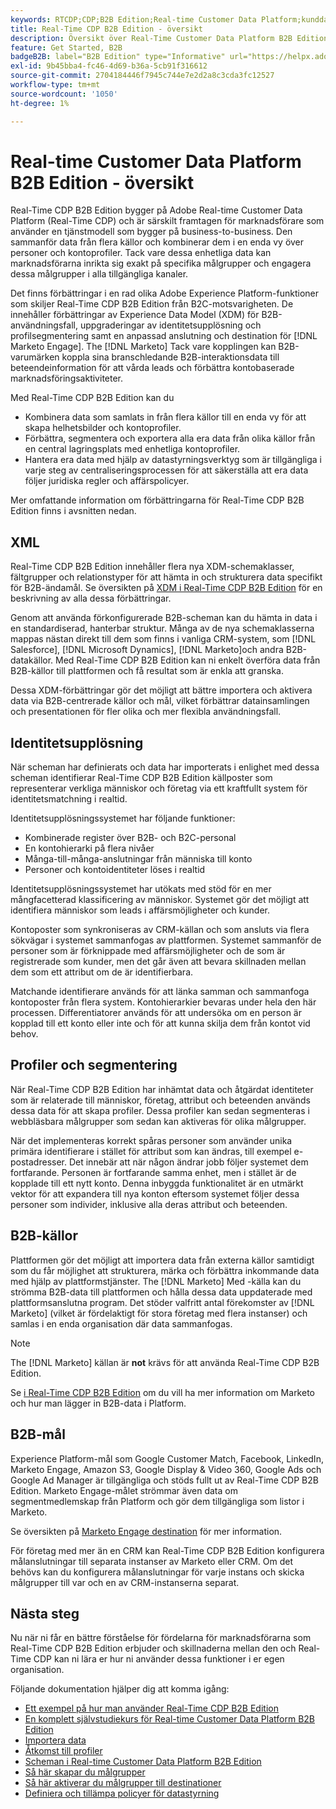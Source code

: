 ```yaml
---
keywords: RTCDP;CDP;B2B Edition;Real-time Customer Data Platform;kunddataplattform i realtid;cdp i realtid;b2b;cdp;kundens AI
title: Real-Time CDP B2B Edition - översikt
description: Översikt över Real-Time Customer Data Platform B2B Edition-konto
feature: Get Started, B2B
badgeB2B: label="B2B Edition" type="Informative" url="https://helpx.adobe.com/legal/product-descriptions/real-time-customer-data-platform-b2b-edition-prime-and-ultimate-packages.html newtab=true"
exl-id: 9b45bba4-fc46-4d69-b36a-5cb91f316612
source-git-commit: 2704184446f7945c744e7e2d2a8c3cda3fc12527
workflow-type: tm+mt
source-wordcount: '1050'
ht-degree: 1%

---
```


# Real-time Customer Data Platform B2B Edition - översikt

Real-Time CDP B2B Edition bygger på Adobe Real-time Customer Data Platform (Real-Time CDP) och är särskilt framtagen för marknadsförare som använder en tjänstmodell som bygger på business-to-business. Den sammanför data från flera källor och kombinerar dem i en enda vy över personer och kontoprofiler. Tack vare dessa enhetliga data kan marknadsförarna inrikta sig exakt på specifika målgrupper och engagera dessa målgrupper i alla tillgängliga kanaler.

Det finns förbättringar i en rad olika Adobe Experience Platform-funktioner som skiljer Real-Time CDP B2B Edition från B2C-motsvarigheten. De innehåller förbättringar av Experience Data Model (XDM) för B2B-användningsfall, uppgraderingar av identitetsupplösning och profilsegmentering samt en anpassad anslutning och destination för [!DNL Marketo Engage]. The [!DNL Marketo] Tack vare kopplingen kan B2B-varumärken koppla sina branschledande B2B-interaktionsdata till beteendeinformation för att vårda leads och förbättra kontobaserade marknadsföringsaktiviteter.

Med Real-Time CDP B2B Edition kan du

* Kombinera data som samlats in från flera källor till en enda vy för att skapa helhetsbilder och kontoprofiler.
* Förbättra, segmentera och exportera alla era data från olika källor från en central lagringsplats med enhetliga kontoprofiler.
* Hantera era data med hjälp av datastyrningsverktyg som är tillgängliga i varje steg av centraliseringsprocessen för att säkerställa att era data följer juridiska regler och affärspolicyer.

Mer omfattande information om förbättringarna för Real-Time CDP B2B Edition finns i avsnitten nedan.

## XML

Real-Time CDP B2B Edition innehåller flera nya XDM-schemaklasser, fältgrupper och relationstyper för att hämta in och strukturera data specifikt för B2B-ändamål. Se översikten på [XDM i Real-Time CDP B2B Edition](./schemas/b2b.md) för en beskrivning av alla dessa förbättringar.

Genom att använda förkonfigurerade B2B-scheman kan du hämta in data i en standardiserad, hanterbar struktur. Många av de nya schemaklasserna mappas nästan direkt till dem som finns i vanliga CRM-system, som [!DNL Salesforce], [!DNL Microsoft Dynamics], [!DNL Marketo]och andra B2B-datakällor. Med Real-Time CDP B2B Edition kan ni enkelt överföra data från B2B-källor till plattformen och få resultat som är enkla att granska.

Dessa XDM-förbättringar gör det möjligt att bättre importera och aktivera data via B2B-centrerade källor och mål, vilket förbättrar datainsamlingen och presentationen för fler olika och mer flexibla användningsfall.

## Identitetsupplösning

När scheman har definierats och data har importerats i enlighet med dessa scheman identifierar Real-Time CDP B2B Edition källposter som representerar verkliga människor och företag via ett kraftfullt system för identitetsmatchning i realtid.

Identitetsupplösningssystemet har följande funktioner:

* Kombinerade register över B2B- och B2C-personal
* En kontohierarki på flera nivåer
* Många-till-många-anslutningar från människa till konto
* Personer och kontoidentiteter löses i realtid

Identitetsupplösningssystemet har utökats med stöd för en mer mångfacetterad klassificering av människor. Systemet gör det möjligt att identifiera människor som leads i affärsmöjligheter och kunder.

Kontoposter som synkroniseras av CRM-källan och som ansluts via flera sökvägar i systemet sammanfogas av plattformen. Systemet sammanför de personer som är förknippade med affärsmöjligheter och de som är registrerade som kunder, men det går även att bevara skillnaden mellan dem som ett attribut om de är identifierbara.

Matchande identifierare används för att länka samman och sammanfoga kontoposter från flera system. Kontohierarkier bevaras under hela den här processen. Differentiatorer används för att undersöka om en person är kopplad till ett konto eller inte och för att kunna skilja dem från kontot vid behov.

## Profiler och segmentering

När Real-Time CDP B2B Edition har inhämtat data och åtgärdat identiteter som är relaterade till människor, företag, attribut och beteenden används dessa data för att skapa profiler. Dessa profiler kan sedan segmenteras i webbläsbara målgrupper som sedan kan aktiveras för olika målgrupper.

När det implementeras korrekt spåras personer som använder unika primära identifierare i stället för attribut som kan ändras, till exempel e-postadresser. Det innebär att när någon ändrar jobb följer systemet dem fortfarande. Personen är fortfarande samma enhet, men i stället är de kopplade till ett nytt konto. Denna inbyggda funktionalitet är en utmärkt vektor för att expandera till nya konton eftersom systemet följer dessa personer som individer, inklusive alla deras attribut och beteenden.

## B2B-källor

Plattformen gör det möjligt att importera data från externa källor samtidigt som du får möjlighet att strukturera, märka och förbättra inkommande data med hjälp av plattformstjänster. The [!DNL Marketo] Med -källa kan du strömma B2B-data till plattformen och hålla dessa data uppdaterade med plattformsanslutna program. Det stöder valfritt antal förekomster av [!DNL Marketo] (vilket är fördelaktigt för stora företag med flera instanser) och samlas i en enda organisation där data sammanfogas.

>[!NOTE]
>
>The [!DNL Marketo] källan är **not** krävs för att använda Real-Time CDP B2B Edition.

Se [i Real-Time CDP B2B Edition](./sources/b2b.md) om du vill ha mer information om Marketo och hur man lägger in B2B-data i Platform.

## B2B-mål

Experience Platform-mål som Google Customer Match, Facebook, LinkedIn, Marketo Engage, Amazon S3, Google Display &amp; Video 360, Google Ads och Google Ad Manager är tillgängliga och stöds fullt ut av Real-Time CDP B2B Edition. Marketo Engage-målet strömmar även data om segmentmedlemskap från Platform och gör dem tillgängliga som listor i Marketo.

Se översikten på [Marketo Engage destination](../destinations/catalog/adobe/marketo-engage.md) för mer information.

För företag med mer än en CRM kan Real-Time CDP B2B Edition konfigurera målanslutningar till separata instanser av Marketo eller CRM. Om det behövs kan du konfigurera målanslutningar för varje instans och skicka målgrupper till var och en av CRM-instanserna separat.

## Nästa steg

Nu när ni får en bättre förståelse för fördelarna för marknadsförarna som Real-Time CDP B2B Edition erbjuder och skillnaderna mellan den och Real-Time CDP kan ni lära er hur ni använder dessa funktioner i er egen organisation.

Följande dokumentation hjälper dig att komma igång:

* [Ett exempel på hur man använder Real-Time CDP B2B Edition](./b2b-use-case.md)
* [En komplett självstudiekurs för Real-time Customer Data Platform B2B Edition](./b2b-tutorial.md)
* [Importera data](./sources/b2b.md)
* [Åtkomst till profiler](./profile/profile-overview.md)
* [Scheman i Real-time Customer Data Platform B2B Edition](./schemas/b2b.md)
* [Så här skapar du målgrupper](./segmentation/b2b.md)
* [Så här aktiverar du målgrupper till destinationer](./destinations/b2b.md)
* [Definiera och tillämpa policyer för datastyrning](./privacy/data-governance-overview.md)
